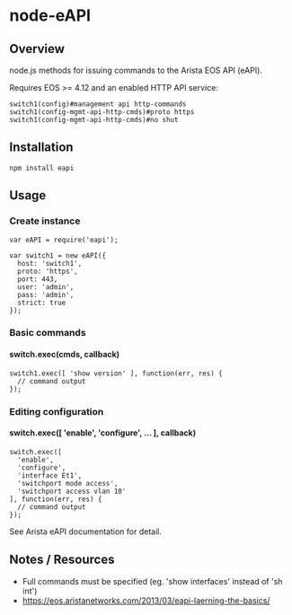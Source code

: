 node-eAPI
=========

## Overview

node.js methods for issuing commands to the Arista EOS API (eAPI).

Requires EOS >= 4.12 and an enabled HTTP API service:

```
switch1(config)#management api http-commands
switch1(config-mgmt-api-http-cmds)#proto https
switch1(config-mgmt-api-http-cmds)#no shut
```

## Installation

```
npm install eapi
```

## Usage

### Create instance 

```
var eAPI = require('eapi');

var switch1 = new eAPI({
  host: 'switch1',
  proto: 'https',
  port: 443,
  user: 'admin',
  pass: 'admin',
  strict: true
});
```

### Basic commands
#### switch.exec(cmds, callback)

```
switch1.exec([ 'show version' ], function(err, res) {
  // command output
});
```

### Editing configuration
#### switch.exec([ 'enable', 'configure', ... ], callback)

```
switch.exec([
  'enable',
  'configure',
  'interface Et1',
  'switchport mode access',
  'switchport access vlan 10'
], function(err, res) {
  // command output
});
````

See Arista eAPI documentation for detail.

## Notes / Resources

* Full commands must be specified (eg. 'show interfaces' instead of 'sh int')
* https://eos.aristanetworks.com/2013/03/eapi-laerning-the-basics/
